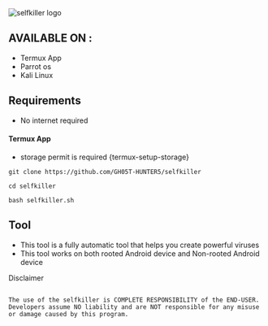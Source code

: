 <img src="https://l.top4top.io/p_2656q9nit0.jpg" alt="selfkiller logo">

## AVAILABLE ON :

* Termux App
* Parrot os
* Kali Linux 

## Requirements

* No internet required
#### Termux App

* storage permit is required {termux-setup-storage}

```
git clone https://github.com/GH05T-HUNTER5/selfkiller
```

```
cd selfkiller
```

```
bash selfkiller.sh
```

## Tool 

* This tool is a fully automatic tool that helps you create powerful viruses
* This tool works on both rooted Android device and Non-rooted Android device

Disclaimer

```
                                                                                          The use of the selfkiller is COMPLETE RESPONSIBILITY of the END-USER. Developers assume NO liability and are NOT responsible for any misuse or damage caused by this program.
```
